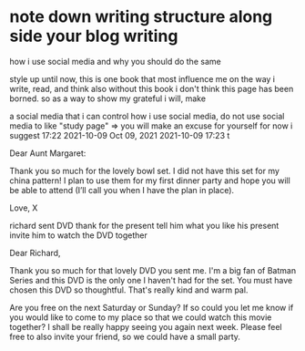 # note down writing structure along side your blog writing

how i use social media and why you should do the same



style 
up until now, this is one book that most influence me on the way i write, read, and think
also without this book i don't think this page has been borned. so as a way to show my grateful i will, make

a social media that i can control
how i use social media, do not use social media to like "study page" => you will make an excuse for yourself
for now i suggest
17:22
2021-10-09
Oct 09, 2021
2021-10-09 17:23
t

Dear Aunt Margaret:

Thank you so much for the lovely bowl set. I did not have this set for my china pattern! I plan to use them for my first dinner party and hope you will be able to attend (I’ll call you when I have the plan in place).

Love, X

richard sent DVD
thank for the present
tell him what you like his present
invite him to watch the DVD together

Dear Richard,

Thank you so much for that lovely DVD you sent me. I'm a big fan of Batman Series and this DVD is the only one I haven't had for the set. You must have chosen this DVD so thoughtful. That's really kind and warm pal.

Are you free on the next Saturday or Sunday? If so could you let me know if you would like to come to my place so that we could watch this movie together? I shall be really happy seeing you again next week. Please feel free to also invite your friend, so we could have a small party.
